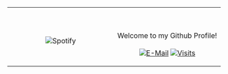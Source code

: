 <table width="100%"> 
  <tr>
  <td width="50%" align="center">
      
&nbsp; <br> ![Spotify](https://novatorem-two-ruby.vercel.app/api/spotify)

  </td>
  <td width=50%">

<br><p align="center"> Welcome to my Github Profile! <br><br>
  [![E-Mail](https://img.shields.io/badge/email-reveal-2a8?style=flat-square&logo=gmail&logoColor=white)](https://mailhide.io/e/OO0HCCzs)
  [![Visits](https://komarev.com/ghpvc/?username=Jonathan-R0&logo=GitHub&label=github%20visits&color=336699&logoColor=white&style=flat-square)](https://github.com/Jonathan-R0)
</p>
  </td>
  </table>

[//]: <> (The `&nbsp;` is to have Aphelion take up more space)

